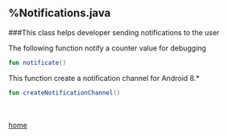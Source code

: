 %Notifications.java
-------------------

###This class helps developer sending notifications to the user

The following function notify a counter value for debugging
```kotlin
fun notificate()
```
This function create a notification channel for Android 8.*
```Kotlin
fun createNotificationChannel()
```
<br><br>
[home](../index.html)
